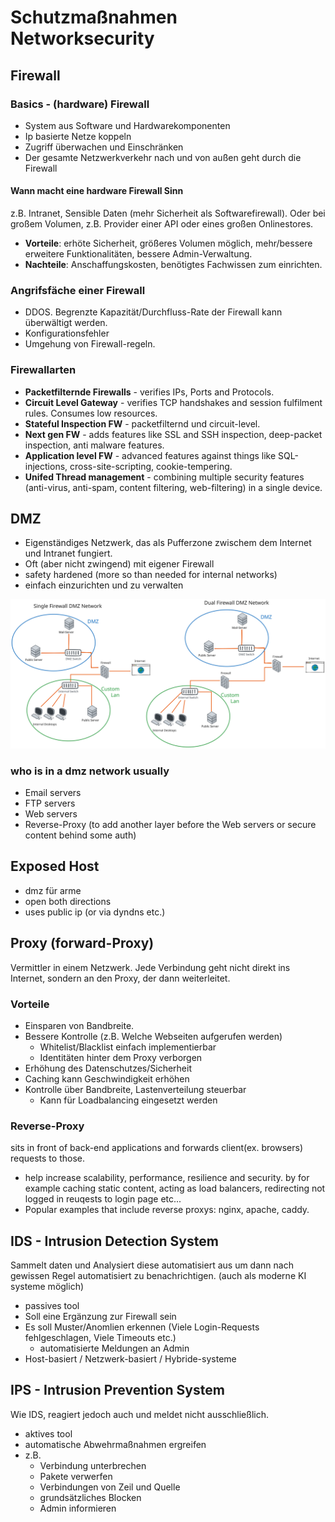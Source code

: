 # Schutzmaßnahmen Networksecurity


## Firewall

### Basics - (hardware) Firewall
- System aus Software und Hardwarekomponenten
- Ip basierte Netze koppeln
- Zugriff überwachen und Einschränken
- Der gesamte Netzwerkverkehr nach und von außen geht durch die Firewall

#### Wann macht eine hardware Firewall Sinn
z.B. Intranet, Sensible Daten (mehr Sicherheit als Softwarefirewall). Oder bei großem Volumen, z.B. Provider einer API oder eines großen Onlinestores.
- **Vorteile**: erhöte Sicherheit, größeres Volumen möglich, mehr/bessere erweitere Funktionalitäten, bessere Admin-Verwaltung.
- **Nachteile**: Anschaffungskosten, benötigtes Fachwissen zum einrichten.

### Angrifsfäche einer Firewall
- DDOS. Begrenzte Kapazität/Durchfluss-Rate der Firewall kann überwältigt werden.
- Konfigurationsfehler
- Umgehung von Firewall-regeln.

### Firewallarten
- **Packetfilternde Firewalls** - verifies IPs, Ports and Protocols.
- **Circuit Level Gateway** - verifies TCP handshakes and session fulfilment rules. Consumes low resources.
- **Stateful Inspection FW** - packetfilternd und circuit-level.
- **Next gen FW** - adds features like SSL and SSH inspection, deep-packet inspection, anti malware features.
- **Application level FW** - advanced features against things like SQL-injections, cross-site-scripting, cookie-tempering.
- **Unifed Thread management** - combining multiple security features (anti-virus, anti-spam, content filtering, web-filtering) in a single device.

## DMZ
- Eigenständiges Netzwerk, das als Pufferzone zwischem dem Internet und Intranet fungiert.
- Oft (aber nicht zwingend) mit eigener Firewall
- safety hardened (more so than needed for internal networks)
- einfach einzurichten und zu verwalten


![dmz picture](./DMZ.excalidraw.svg)

### who is in a dmz network usually
- Email servers
- FTP servers
- Web servers
- Reverse-Proxy (to add another layer before the Web servers or secure content behind some auth)



## Exposed Host
- dmz für arme
- open both directions
- uses public ip (or via dyndns etc.)

## Proxy (forward-Proxy)
Vermittler in einem Netzwerk. Jede Verbindung geht nicht direkt ins Internet, sondern an den Proxy, der dann weiterleitet.

### Vorteile
- Einsparen von Bandbreite.
- Bessere Kontrolle (z.B. Welche Webseiten aufgerufen werden)
    - Whitelist/Blacklist einfach implementierbar
    - Identitäten hinter dem Proxy verborgen
- Erhöhung des Datenschutzes/Sicherheit
- Caching kann Geschwindigkeit erhöhen
- Kontrolle über Bandbreite, Lastenverteilung steuerbar
    - Kann für Loadbalancing eingesetzt werden

### Reverse-Proxy
sits in front of back-end applications and forwards client(ex. browsers) requests to those.
- help increase scalability, performance, resilience and security. by for example caching static content, acting as load balancers, redirecting not logged in reuqests to login page etc...
- Popular examples that include reverse proxys: nginx, apache, caddy.

## IDS - Intrusion Detection System
Sammelt daten und Analysiert diese automatisiert aus um dann nach gewissen Regel automatisiert zu benachrichtigen. (auch als moderne KI systeme möglich)
- passives tool
- Soll eine Ergänzung zur Firewall sein
- Es soll Muster/Anomlien erkennen (Viele Login-Requests fehlgeschlagen, Viele Timeouts etc.)
    - automatisierte Meldungen an Admin
- Host-basiert / Netzwerk-basiert / Hybride-systeme

## IPS - Intrusion Prevention System
Wie IDS, reagiert jedoch auch und meldet nicht ausschließlich.
- aktives tool
- automatische Abwehrmaßnahmen ergreifen
- z.B. 
    - Verbindung unterbrechen
    - Pakete verwerfen
    - Verbindungen von Zeil und Quelle
    - grundsätzliches Blocken
    - Admin informieren
